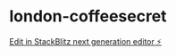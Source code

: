 # london-coffeesecret

[Edit in StackBlitz next generation editor ⚡️](https://stackblitz.com/~/github.com/digitalrebel85/london-coffeesecret)